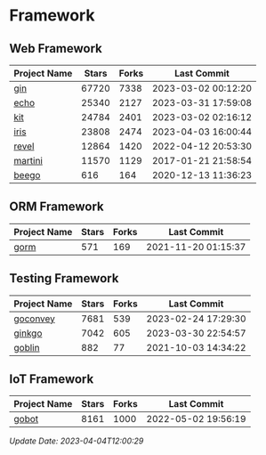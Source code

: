 # Framework

## Web Framework
| Project Name | Stars | Forks | Last Commit |
| ------------ | ----- | ----- | ----------- |
| [gin](https://github.com/gin-gonic/gin) | 67720 | 7338 | 2023-03-02 00:12:20 |
| [echo](https://github.com/labstack/echo) | 25340 | 2127 | 2023-03-31 17:59:08 |
| [kit](https://github.com/go-kit/kit) | 24784 | 2401 | 2023-03-02 02:16:12 |
| [iris](https://github.com/kataras/iris) | 23808 | 2474 | 2023-04-03 16:00:44 |
| [revel](https://github.com/revel/revel) | 12864 | 1420 | 2022-04-12 20:53:30 |
| [martini](https://github.com/go-martini/martini) | 11570 | 1129 | 2017-01-21 21:58:54 |
| [beego](https://github.com/astaxie/beego) | 616 | 164 | 2020-12-13 11:36:23 |

## ORM Framework
| Project Name | Stars | Forks | Last Commit |
| ------------ | ----- | ----- | ----------- |
| [gorm](https://github.com/jinzhu/gorm) | 571 | 169 | 2021-11-20 01:15:37 |

## Testing Framework
| Project Name | Stars | Forks | Last Commit |
| ------------ | ----- | ----- | ----------- |
| [goconvey](https://github.com/smartystreets/goconvey) | 7681 | 539 | 2023-02-24 17:29:30 |
| [ginkgo](https://github.com/onsi/ginkgo) | 7042 | 605 | 2023-03-30 22:54:57 |
| [goblin](https://github.com/franela/goblin) | 882 | 77 | 2021-10-03 14:34:22 |

## IoT Framework
| Project Name | Stars | Forks | Last Commit |
| ------------ | ----- | ----- | ----------- |
| [gobot](https://github.com/hybridgroup/gobot) | 8161 | 1000 | 2022-05-02 19:56:19 |

*Update Date: 2023-04-04T12:00:29*